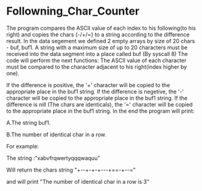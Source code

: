 # Followning_Char_Counter

The program compares the ASCII value of each index to his following(to his right) and copies the chars {-/+/=} to a string according to the difference result. In the data segement we defined 2 empty arrays by size of 20 chars - buf, buf1. A string with a maximum size of up to 20 characters must be received into the data segment into a place called buf (By syscall 8) The code will perform the next functions: The ASCII value of each character must be compared to the character adjacent to his right(index higher by one).

If the difference is positive, the '+' character will be copied to the appropriate place in the buf1 string.
If the difference is negetive, the '-' character will be copied to the appropriate place in the buf1 string.
If the difference is nill (The chars are identicals), the '=' character will be copied to the appropriate place in the buf1 string.
In the end the program will print:

A.The string buf1.

B.The number of identical char in a row.

For example:

The string :"xabvfrqwertyqqqwaquu"

Will return the chars string "+--+-+-+---+==-+--="

and will print "The number of identical char in a row is 3"
